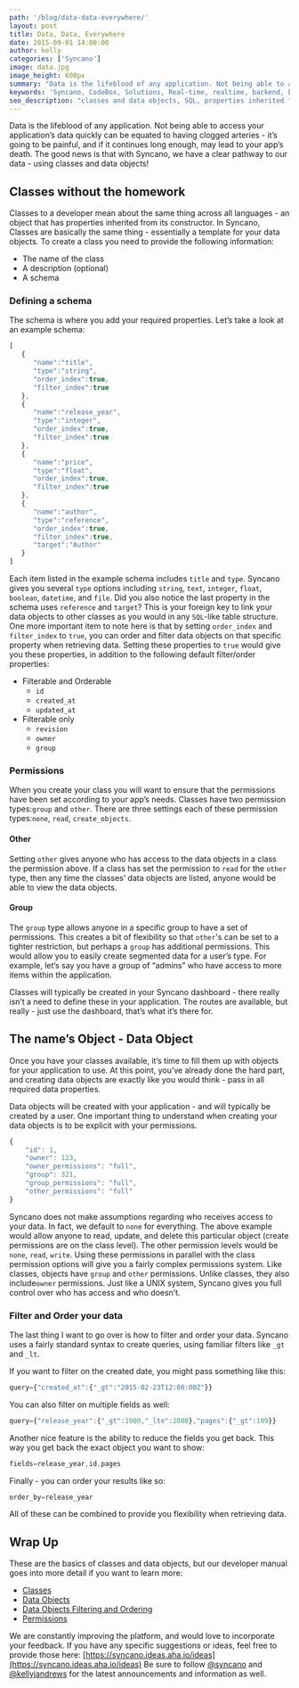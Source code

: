 ```yaml
---
path: '/blog/data-data-everywhere/'
layout: post
title: Data, Data, Everywhere
date: 2015-09-01 14:00:00
author: kelly
categories: ['Syncano']
image: data.jpg
image_height: 600px
summary: "Data is the lifeblood of any application. Not being able to access your application’s data quickly  can be equated to having clogged arteries - it’s going to be painful, and if it continues long enough, may lead to your app’s death. The good news is that with Syncano, we have a clear pathway to our data - using classes and data objects!"
keywords: 'Syncano, CodeBox, Solutions, Real-time, realtime, backend, baas'
seo_description: "classes and data objects, SQL, properties inherited from its constructor"
---
```


Data is the lifeblood of any application. Not being able to access your application’s data quickly  can be equated to having clogged arteries - it’s going to be painful, and if it continues long enough, may lead to your app’s death. The good news is that with Syncano, we have a clear pathway to our data - using classes and data objects!

## Classes without the homework

Classes to a developer mean about the same thing across all languages - an object that has properties inherited from its constructor. In Syncano, Classes are basically the same thing - essentially a template for your data objects. To create a class you need to provide the following information:

+ The name of the class
+ A description (optional)
+ A schema

### Defining a schema
The schema is where you add your required properties. Let’s take a look at an example schema:

```javascript
[  
   {  
      "name":"title",
      "type":"string",
      "order_index":true,
      "filter_index":true
   },
   {  
      "name":"release_year",
      "type":"integer",
      "order_index":true,
      "filter_index":true
   },
   {  
      "name":"price",
      "type":"float",
      "order_index":true,
      "filter_index":true
   },
   {  
      "name":"author",
      "type":"reference",
      "order_index":true,
      "filter_index":true,
      "target":"Author"
   }
]
```

Each item listed in the example schema includes `title` and `type`.  Syncano gives you several `type` options including `string`, `text`, `integer`, `float`, `boolean`, `datetime`, and `file`.  Did you also notice the last property in the schema uses `reference` and `target`?  This is your foreign key to link your data objects to other classes as you would in any `SQL`-like table structure.  
One more important item to note here is that by setting `order_index` and `filter_index` to `true`, you can order and filter data objects on that specific property when retrieving data.  Setting these properties to `true` would give you these properties, in addition to the following default filter/order properties:

+ Filterable and Orderable
  + `id`
  + `created_at`
  + `updated_at`
+ Filterable only
  + `revision`
  + `owner`
  + `group`

### Permissions

When you create your class you will want to ensure that the permissions have been set according to your app’s needs.  Classes have two permission types:`group` and `other`.  There are three settings each of these permission types:`none`, `read`, `create_objects`.  

#### Other

Setting `other` gives anyone who has access to the data objects in a class the permission above. If a class has set the permission to `read` for the `other` type, then any time the classes’ data objects are listed, anyone would be able to view the data objects.

#### Group

The `group` type allows anyone in a specific group to have a set of permissions. This creates a bit of flexibility so that `other`'s can be set to a tighter restriction, but perhaps a `group` has additional permissions. This would allow you to easily create segmented data for a user’s type. For example, let’s say you have a group of “admins” who have access to more items within the application.

Classes will typically be created in your Syncano dashboard - there really isn’t a need to define these in your application. The routes are available, but really - just use the dashboard, that’s what it’s there for.

## The name’s Object - Data Object

Once you have your classes available, it’s time to fill them up with objects for your application to use. At this point, you’ve already done the hard part, and creating data objects are exactly like you would think - pass in all required data properties.

Data objects will be created with your application - and will typically be created by a user.  One important thing to understand when creating your data objects is to be explicit with your permissions.  

```javascript
{
    "id": 1,
    "owner": 123,
    "owner_permissions": "full",
    "group": 321,
    "group_permissions": "full",
    "other_permissions": "full"
}
```

Syncano does not make assumptions regarding who receives access to your data.  In fact, we default to `none` for everything.  The above example would allow anyone to read, update, and delete this particular object (create permissions are on the class level). The other permission levels would be `none`, `read`, `write`.  Using these permissions in parallel with the class permission options will give you a fairly complex permissions system.
Like classes, objects have `group` and `other` permissions. Unlike classes, they also include`owner` permissions.  Just like a UNIX system, Syncano gives you full control over who has access and who doesn’t.

### Filter and Order your data
The last thing I want to go over is how to filter and order your data.  Syncano uses a fairly standard syntax to create queries, using familiar filters like `_gt` and `_lt`.  

If you want to filter on the created date, you might pass something like this:

```javascript
query={"created_at":{"_gt":"2015-02-23T12:00:00Z"}}
```

You can also filter on multiple fields as well:

```javascript
query={"release_year":{"_gt":1900,"_lte":2000},"pages":{"_gt":199}}
```

Another nice feature is the ability to reduce the fields you get back. This way you get back the exact object you want to show:

```javascript
fields=release_year,id,pages
```

Finally - you can order your results like so:

```javascript
order_by=release_year
```

All of these can be combined to provide you flexibility when retrieving data.  

## Wrap Up

These are the basics of classes and data objects, but our developer manual goes into more detail if you want to learn more:

+ [Classes](http://docs.syncano.io/docs/classes)
+ [Data Objects](http://docs.syncano.io/docs/data-objects)
+ [Data Objects Filtering and Ordering](http://docs.syncano.io/docs/data-objects-filtering)
+ [Permissions](http://docs.syncano.io/v1.0/docs/permissions)

We are constantly improving the platform, and would love to incorporate your feedback.  If you have any specific suggestions or ideas, feel free to provide those here: [https://syncano.ideas.aha.io/ideas](https://syncano.ideas.aha.io/ideas)
Be sure to follow [@syncano](https://twitter.com/syncano) and [@kellyjandrews](https://twitter.com/kellyjandrews) for the latest announcements and information as well.
